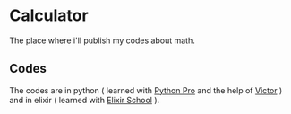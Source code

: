 # Calculator
The place where i'll publish my codes about math.

## Codes
The codes are in python ( learned with [Python Pro](https://pythonpro.com.br/) and the help of [Victor](https://github.com/VFS) ) and in elixir ( learned with [Elixir School](https://elixirschool.com/en/lessons/basics/basics) ).

